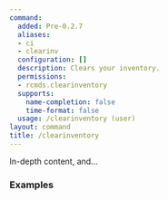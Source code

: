 ```yaml
---
command:
  added: Pre-0.2.7
  aliases:
  - ci
  - clearinv
  configuration: []
  description: Clears your inventory.
  permissions:
  - rcmds.clearinventory
  supports:
    name-completion: false
    time-format: false
  usage: /clearinventory (user)
layout: command
title: /clearinventory
---
```


In-depth content, and...

### Examples




